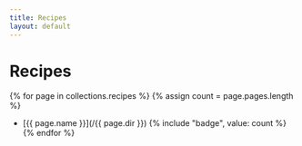 ```yaml
---
title: Recipes
layout: default
---
```


# Recipes

{% for page in collections.recipes %}
  {% assign count = page.pages.length %}
- [{{ page.name }}](/{{ page.dir }}) {% include "badge", value: count %}
{% endfor %}

